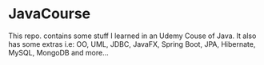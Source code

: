 # JavaCourse

This repo. contains some stuff I learned in an Udemy Couse of Java. It also has some extras i.e: OO, UML, JDBC, JavaFX,  Spring Boot, JPA, Hibernate, MySQL, MongoDB and more...
